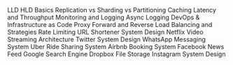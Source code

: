 LLD HLD Basics
Replication vs Sharding vs Partitioning
Caching
Latency and Throughput
Monitoring and Logging
Async Logging
DevOps & Infrastructure as Code
Proxy Forward and Reverse
Load Balancing and Strategies
Rate Limiting
URL Shortener System Design
Netflix Video Streaming Architecture
Twitter System Design
WhatsApp Messaging System
Uber Ride Sharing System
Airbnb Booking System
Facebook News Feed
Google Search Engine
Dropbox File Storage
Instagram System Design